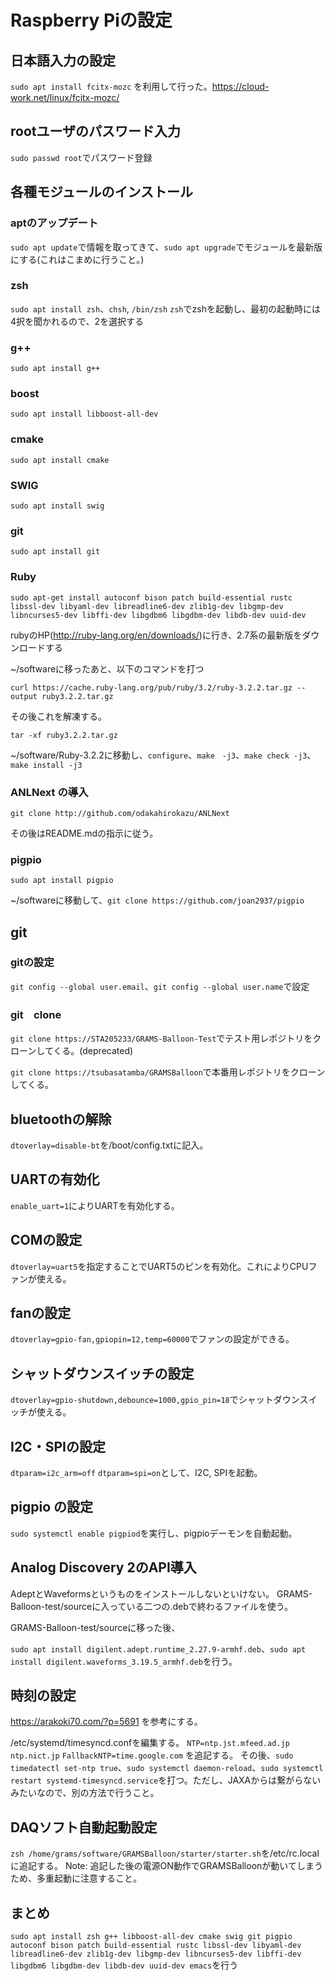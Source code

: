 # Raspberry Piの設定

## 日本語入力の設定

`sudo apt install fcitx-mozc`
を利用して行った。<https://cloud-work.net/linux/fcitx-mozc/>

## rootユーザのパスワード入力

`sudo passwd root`でパスワード登録

## 各種モジュールのインストール

### aptのアップデート

`sudo apt update`で情報を取ってきて、`sudo apt upgrade`でモジュールを最新版にする(これはこまめに行うこと。)

### zsh

`sudo apt install zsh`、`chsh`, `/bin/zsh`
`zsh`でzshを起動し、最初の起動時には4択を聞かれるので、2を選択する

### g++

`sudo apt install g++`

### boost

`sudo apt install libboost-all-dev`

### cmake

`sudo apt install cmake`

### SWIG

`sudo apt install swig`

### git

`sudo apt install git`

### Ruby

`sudo apt-get install autoconf bison patch build-essential rustc libssl-dev libyaml-dev libreadline6-dev zlib1g-dev libgmp-dev libncurses5-dev libffi-dev libgdbm6 libgdbm-dev libdb-dev uuid-dev`

rubyのHP(<http://ruby-lang.org/en/downloads/>)に行き、2.7系の最新版をダウンロードする

~/softwareに移ったあと、以下のコマンドを打つ

`curl https://cache.ruby-lang.org/pub/ruby/3.2/ruby-3.2.2.tar.gz --output ruby3.2.2.tar.gz`

その後これを解凍する。

`tar -xf ruby3.2.2.tar.gz`

~/software/Ruby-3.2.2に移動し、`configure`、`make　-j3`、`make check -j3`、`make install -j3`

### ANLNext の導入

`git clone http://github.com/odakahirokazu/ANLNext`

その後はREADME.mdの指示に従う。

### pigpio

`sudo apt install pigpio`

~/softwareに移動して、`git clone https://github.com/joan2937/pigpio`

## git

### gitの設定

`git config --global user.email`、`git config --global user.name`で設定

### git　clone

`git clone https://STA205233/GRAMS-Balloon-Test`でテスト用レポジトリをクローンしてくる。(deprecated)

`git clone https://tsubasatamba/GRAMSBalloon`で本番用レポジトリをクローンしてくる。

## bluetoothの解除

`dtoverlay=disable-bt`を/boot/config.txtに記入。

## UARTの有効化

`enable_uart=1`によりUARTを有効化する。

## COMの設定

`dtoverlay=uart5`を指定することでUART5のピンを有効化。これによりCPUファンが使える。

## fanの設定

`dtoverlay=gpio-fan,gpiopin=12,temp=60000`でファンの設定ができる。

## シャットダウンスイッチの設定

`dtoverlay=gpio-shutdown,debounce=1000,gpio_pin=18`でシャットダウンスイッチが使える。

## I2C・SPIの設定

`dtparam=i2c_arm=off`
`dtparam=spi=on`として、I2C, SPIを起動。

## pigpio の設定

`sudo systemctl enable pigpiod`を実行し、pigpioデーモンを自動起動。

## Analog Discovery 2のAPI導入

AdeptとWaveformsというものをインストールしないといけない。
GRAMS-Balloon-test/sourceに入っている二つの.debで終わるファイルを使う。

GRAMS-Balloon-test/sourceに移った後、

`sudo apt install digilent.adept.runtime_2.27.9-armhf.deb`、`sudo apt install digilent.waveforms_3.19.5_armhf.deb`を行う。

## 時刻の設定

<https://arakoki70.com/?p=5691> を参考にする。

/etc/systemd/timesyncd.confを編集する。
`NTP=ntp.jst.mfeed.ad.jp ntp.nict.jp`
`FallbackNTP=time.google.com`
を追記する。
その後、`sudo timedatectl set-ntp true`、`sudo systemctl daemon-reload`、`sudo systemctl restart systemd-timesyncd.service`を打つ。ただし、JAXAからは繋がらないみたいなので、別の方法で行うこと。

## DAQソフト自動起動設定

`zsh /home/grams/software/GRAMSBalloon/starter/starter.sh`を/etc/rc.localに追記する。
Note: 追記した後の電源ON動作でGRAMSBalloonが動いてしまうため、多重起動に注意すること。

## まとめ

`sudo apt install zsh g++ libboost-all-dev cmake swig git pigpio autoconf bison patch build-essential rustc libssl-dev libyaml-dev libreadline6-dev zlib1g-dev libgmp-dev libncurses5-dev libffi-dev libgdbm6 libgdbm-dev libdb-dev uuid-dev emacs`を行う

